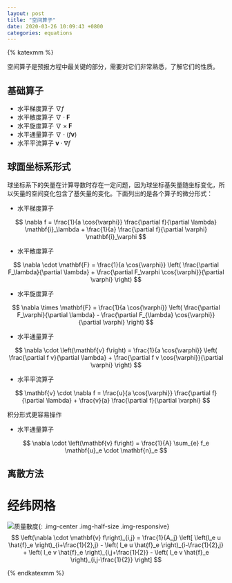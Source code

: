 ```yaml
---
layout: post
title: "空间算子"
date: 2020-03-26 10:09:43 +0800
categories: equations
---
```


{% katexmm %}

空间算子是预报方程中最关键的部分，需要对它们非常熟悉，了解它们的性质。

## 基础算子

- 水平梯度算子 $\nabla f$
- 水平散度算子 $\nabla \cdot \mathbf{F}$
- 水平旋度算子 $\nabla \times \mathbf{F}$
- 水平通量算子 $\nabla \cdot \left(f \mathbf{v}\right)$
- 水平平流算子 $\mathbf{v} \cdot \nabla f$

## 球面坐标系形式

球坐标系下的矢量在计算导数时存在一定问题，因为球坐标基矢量随坐标变化，所以矢量的空间变化包含了基矢量的变化。下面列出的是各个算子的微分形式：

- 水平梯度算子

$$
\nabla f = \frac{1}{a \cos{\varphi}} \frac{\partial f}{\partial \lambda} \mathbf{i}_\lambda + \frac{1}{a} \frac{\partial f}{\partial \varphi} \mathbf{i}_\varphi
$$

- 水平散度算子

$$
\nabla \cdot \mathbf{F} = \frac{1}{a \cos{\varphi}} \left( \frac{\partial F_\lambda}{\partial \lambda} + \frac{\partial F_\varphi \cos{\varphi}}{\partial \varphi} \right)
$$

- 水平旋度算子

$$
\nabla \times \mathbf{F} = \frac{1}{a \cos{\varphi}} \left( \frac{\partial F_\varphi}{\partial \lambda} - \frac{\partial F_{\lambda} \cos{\varphi}}{\partial \varphi} \right)
$$

- 水平通量算子

$$
\nabla \cdot \left(\mathbf{v} f\right) = \frac{1}{a \cos{\varphi}} \left( \frac{\partial f v}{\partial \lambda} + \frac{\partial f v \cos{\varphi}}{\partial \varphi} \right)
$$

- 水平平流算子

$$
\mathbf{v} \cdot \nabla f = \frac{u}{a \cos{\varphi}} \frac{\partial f}{\partial \lambda} + \frac{v}{a} \frac{\partial f}{\partial \varphi}
$$

积分形式更容易操作

- 水平通量算子

$$
\nabla \cdot \left(\mathbf{v} f\right) = \frac{1}{A} \sum_{e} f_e \mathbf{u}_e \cdot \mathbf{n}_e
$$

## 离散方法

# 经纬网格

![质量散度](/blog/assets/img/mass-flux-discretization.jpg){: .img-center .img-half-size .img-responsive}
$$
\left(\nabla \cdot \mathbf{v} f\right)_{i,j} = \frac{1}{A_j} \left[ \left(l_e u \hat{f}_e \right)_{i+\frac{1}{2},j} - \left( l_e u \hat{f}_e \right)_{i-\frac{1}{2},j} + \left( l_e v \hat{f}_e \right)_{i,j+\frac{1}{2}} - \left( l_e v \hat{f}_e \right)_{i,j-\frac{1}{2}} \right]
$$

{% endkatexmm %}